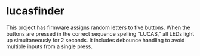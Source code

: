 # lucasfinder
This project has firmware assigns random letters to five buttons. When the buttons are pressed in the correct sequence spelling “LUCAS,” all LEDs light up simultaneously for 2 seconds. It includes debounce handling to avoid multiple inputs from a single press.
